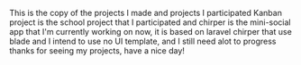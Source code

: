 This is the copy of the projects I made and projects I participated
Kanban project is the school project that I participated 
and chirper is the mini-social app that I'm currently working on now, it is based on laravel chirper that use blade and I intend to use no UI template, and I still need alot to progress
thanks for seeing my projects, have a nice day!
